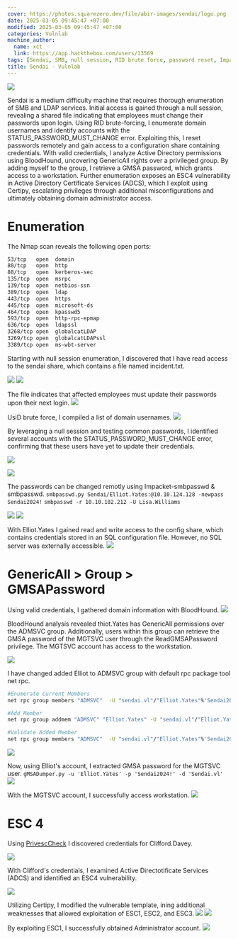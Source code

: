 ```yaml
---
cover: https://photos.squarezero.dev/file/abir-images/sendai/logo.png
date: 2025-03-05 09:45:47 +07:00
modified: 2025-03-05 09:45:47 +07:00
categories: Vulnlab
machine_author: 
  name: xct
  link: https://app.hackthebox.com/users/13569
tags: [Sendai, SMB, null session, RID brute force, password reset, Impacket, BloodHound, GenericAll, GMSA password, net rpc, Active Directory, LDAP, privilege escalation, ADCS, ESC4, Certipy, STATUS_PASSWORD_MUST_CHANGE]
title: Sendai - Vulnlab
---
```


![](https://photos.squarezero.dev/file/abir-images/htbasset/vulnbanner.png)

Sendai is a medium difficulty machine that requires thorough enumeration of SMB and LDAP services. Initial access is gained through a null session, revealing a shared file indicating that employees must change their passwords upon login. Using RID brute-forcing, I enumerate domain usernames and identify accounts with the STATUS_PASSWORD_MUST_CHANGE error. Exploiting this, I reset passwords remotely and gain access to a configuration share containing credentials. With valid credentials, I analyze Active Directory permissions using BloodHound, uncovering GenericAll rights over a privileged group. By adding myself to the group, I retrieve a GMSA password, which grants access to a workstation. Further enumeration exposes an ESC4 vulnerability in Active Directory Certificate Services (ADCS), which I exploit using Certipy, escalating privileges through additional misconfigurations and ultimately obtaining domain administrator access.


# Enumeration
The Nmap scan reveals the following open ports:

```bash
53/tcp   open  domain
80/tcp   open  http
88/tcp   open  kerberos-sec
135/tcp  open  msrpc
139/tcp  open  netbios-ssn
389/tcp  open  ldap
443/tcp  open  https
445/tcp  open  microsoft-ds
464/tcp  open  kpasswd5
593/tcp  open  http-rpc-epmap
636/tcp  open  ldapssl
3268/tcp open  globalcatLDAP
3269/tcp open  globalcatLDAPssl
3389/tcp open  ms-wbt-server
```

Starting with null session enumeration, I discovered that I have read access to the sendai share, which contains a file named incident.txt.

![](https://photos.squarezero.dev/file/abir-images/sendai/1.png)
![](https://photos.squarezero.dev/file/abir-images/sendai/2.png)

The file indicates that affected employees must update their passwords upon their next login.
![](https://photos.squarezero.dev/file/abir-images/sendai/3.png)

UsiD brute force, I compiled a list of domain usernames.
![](https://photos.squarezero.dev/file/abir-images/sendai/4.png)

By leveraging a null session and testing common passwords, I identified several accounts with the STATUS_PASSWORD_MUST_CHANGE error, confirming that these users have yet to update their credentials.

![](https://photos.squarezero.dev/file/abir-images/sendai/5.png)

![](https://photos.squarezero.dev/file/abir-images/sendai/7.png)

The passwords can be changed remotly using Impacket-smbpasswd & smbpasswd.
`smbpasswd.py Sendai/Elliot.Yates:@10.10.124.128 -newpass Sendai2024!`
`smbpasswd -r 10.10.102.212 -U Lisa.Williams`

![](https://photos.squarezero.dev/file/abir-images/sendai/6.png)
![](https://photos.squarezero.dev/file/abir-images/sendai/8.png)

With Elliot.Yates I gained read and write access to the config share, which contains credentials stored in an SQL configuration file. However, no SQL server was externally accessible.
![](https://photos.squarezero.dev/file/abir-images/sendai/9.png)



# GenericAll > Group > GMSAPassword

Using valid credentials, I gathered domain information with BloodHound.
![](https://photos.squarezero.dev/file/abir-images/sendai/10.png)

BloodHound analysis revealed thiot.Yates has GenericAll permissions over the ADMSVC group. Additionally, users within this group can retrieve the GMSA password of the MGTSVC user through the ReadGMSAPassword privilege. The MGTSVC account has access to the workstation.

![](https://photos.squarezero.dev/file/abir-images/sendai/11.png)

I have changed added Elliot to ADMSVC group with  default rpc package tool net rpc.

```bash
#Enumerate Current Members
net rpc group members "ADMSVC"  -U "sendai.vl"/"Elliot.Yates"%'Sendai2024!' -S "sendai.vl"

#Add Member
net rpc group addmem "ADMSVC" "Elliot.Yates" -U "sendai.vl"/"Elliot.Yates"%'Sendai2024!' -S "sendai.vl"

#Validate Added Member
net rpc group members "ADMSVC"  -U "sendai.vl"/"Elliot.Yates"%'Sendai2024!' -S "sendai.vl"
```

![](https://photos.squarezero.dev/file/abir-images/sendai/12.png)

Now, using Elliot's account, I extracted GMSA password for the MGTSVC user.
`gMSADumper.py -u 'Elliot.Yates' -p 'Sendai2024!' -d 'Sendai.vl'`
![](https://photos.squarezero.dev/file/abir-images/sendai/13.png)

With the MGTSVC account, I successfully access workstation.
![](https://photos.squarezero.dev/file/abir-images/sendai/14.png)

# ESC 4
Using [PrivescCheck](https://github.com/itm4n/PrivescCheck) I discovered credentials for Clifford.Davey.

![](https://photos.squarezero.dev/file/abir-images/sendai/15.png)

With Clifford's credentials, I examined Active Directotificate Services (ADCS) and identified an ESC4 vulnerability.

![](https://photos.squarezero.dev/file/abir-images/sendai/16.png)

Utilizing Certipy, I modified the vulnerable template, ining additional weaknesses that allowed exploitation of ESC1, ESC2, and ESC3.
![](https://photos.squarezero.dev/file/abir-images/sendai/17.png)
![](https://photos.squarezero.dev/file/abir-images/sendai/18.png)

By exploiting ESC1, I successfully obtained Administrator account.
![](https://photos.squarezero.dev/file/abir-images/sendai/19.png)
